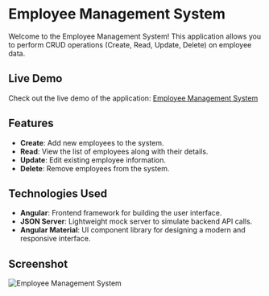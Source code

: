 # Employee Management System

Welcome to the Employee Management System! This application allows you to perform CRUD operations (Create, Read, Update, Delete) on employee data.

## Live Demo

Check out the live demo of the application: [Employee Management System](https://angular-crud-employees.netlify.app/)

## Features

- **Create**: Add new employees to the system.
- **Read**: View the list of employees along with their details.
- **Update**: Edit existing employee information.
- **Delete**: Remove employees from the system.

## Technologies Used

- **Angular**: Frontend framework for building the user interface.
- **JSON Server**: Lightweight mock server to simulate backend API calls.
- **Angular Material**: UI component library for designing a modern and responsive interface.

## Screenshot

![Employee Management System]([[/screenshots/screenshots/S1.png](https://github.com/Maestro-Apollo/AngularCRUDEmployees/blob/main/screenshots/S1.png?raw=true)https://github.com/Maestro-Apollo/AngularCRUDEmployees/blob/main/screenshots/S1.png?raw=true](https://github.com/Maestro-Apollo/AngularCRUDEmployees/blob/main/screenshots/S1.png?raw=true)https://github.com/Maestro-Apollo/AngularCRUDEmployees/blob/main/screenshots/S1.png?raw=true)

